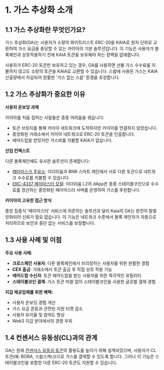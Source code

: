 # 1. 가스 추상화 소개

## 1.1 가스 추상화란 무엇인가요?

가스 추상화(GA)는 사용자가 소량의 화이트리스트 ERC-20을 KAIA로 원자 단위로 교환하여 가스 요금을 충당할 수 있는 카이아의 기본 솔루션입니다. 이 기능은 사용자가 블록체인과 상호작용하기 전에 KAIA 토큰을 보유해야 하는 장벽을 없애줍니다.

사용자가 ERC-20 토큰만 보유하고 있는 경우, GA를 사용하면 선불 가스 수수료를 지불하지 않고도 소량의 토큰을 KAIA로 교환할 수 있습니다. 스왑에 사용된 가스는 KAIA 산출량에서 차감되어 원활한 '가스 없는 스왑' 환경을 조성합니다.

## 1.2 가스 추상화가 중요한 이유

**사용자 온보딩 과제**

카이아를 처음 접하는 사람들은 종종 어려움을 겪습니다:

- 토큰 브릿지를 통해 카이아 네트워크에 도착하지만 카이아를 연결하지 않았습니다.
- 중앙화된 거래소에서 카이아 네트워크로 ERC-20 토큰을 인출합니다.
- 에어드랍을 받았지만 가스비를 지불할 KAIA가 없습니다.

**산업 컨텍스트**

다른 블록체인에도 유사한 솔루션이 존재합니다:

- [메타마스크 주유소](https://metamask.io/ko/news/metamask-feature-update-gas-station): 이더리움과 BNB 스마트 체인에서 서로 다른 토큰으로 네트워크 수수료를 지불할 수 있습니다.
- [ERC-4337 페이마스터 모델](https://docs.erc4337.io/paymasters): 이더리움 L2의 dApp은 종종 스테이블코인으로 수수료를 정산하는 중앙화된 페이마스터 서버를 운영하여 가스를 후원합니다.

**카이아의 고유한 접근 방식**

중앙 집중식 '페이마스터' 서비스에 의존하는 솔루션과 달리 Kaia의 GA는 완전히 탈중앙화되어 신뢰가 필요 없습니다. 이 기능은 네트워크 수준에서 블록 제안자가 자동으로 처리하므로 보안과 중단 없는 서비스를 보장합니다.

## 1.3 사용 사례 및 이점

**주요 사용 사례:**

- **크로스체인 사용자**: 다른 블록체인에서 브리징하는 사용자를 위한 원활한 경험
- **CEX 출금**: 거래소에서 토큰 출금 후 직접 상호 작용 기능
- **에어드랍 수신자**: 토큰 에어드랍을 받는 사용자를 위한 즉각적인 유틸리티
- **스테이블코인 결제**: 가스 토큰 마찰 없이 스테이블코인을 사용한 글로벌 결제 경험

**지갑 제공업체를 위한 혜택:**

- 사용자 온보딩 경험 개선
- 가스 요금 혼동과 관련된 지원 티켓 감소
- 사용자 유지율 및 참여도 향상
- Web3 지갑 분야에서의 경쟁 우위

## 1.4 컨센서스 유동성(CL)과의 관계

GA는 원래 [컨센서스 유동성 토큰](https://medium.com/kaiachain/kaia-consensus-liquidity-a-new-paradigm-in-blockchain-liquidity-7c8a7393cd19)의 활용도를 높이기 위해 설계되었으며, 사용자가 CL 토큰(예: BORA, 스왑스캐너)으로 가스를 결제할 수 있도록 합니다. 그러나 이 기능은 스테이블코인을 포함한 다른 ERC-20 토큰도 지원할 수 있습니다.